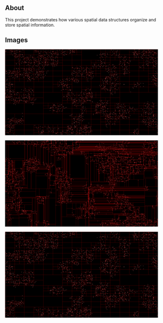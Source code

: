 ## About
This project demonstrates how various spatial data structures organize and store spatial information.

## Images
![Quadtree](./output/QuadTree-0001.png)

![K-D tree](./output/KDTree-0001.png)

![R-tree](./output/QuadTree-0001.png)

